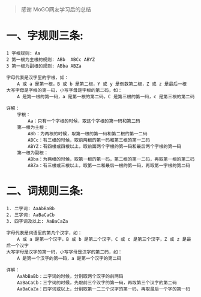 > 感谢 MoGO网友学习后的总结
# 一、字规则三条:
    1 字根规则: Aa
    2 第一根为主根的规则: ABb  ABCc ABYZ
    3 第一根为副根的规则: ABba ABZa

    字母代表是汉字里的字根，如：
        A 或 a 是第一根，B 或 b 是第二根，Y 或 y 是倒数第二根，Z 或 z 是最后一根
    大写字母是字根的第一码，小写字母是字根的第二码，如：
        A 是第一根的第一码，a 是第一根的第二码，C 是第三根的第一码，c 是第三根的第二码

    详解：
        字根：
            Aa：只有一个字根的时候，取这个字根的第一码和第二码
        第一根为主根：
            ABb：为两根的时候，取第一根的第一码和第二根的第一二码
            ABCc：有三根的时候，取前两根的第一码和第三根的第一二码
            ABYZ：有四根或四根以上，取前面两个字根的第一码和最后两个字根的第一码
        第一根为副根：
            ABba：为两根的时候，取第一根的第一码，第二根的第一二码，再取第一根的第二码
            ABZa：有三根或三根以上，取第一二和最后一根的第一码，再取第一字根的第二码


# 二、词规则三条:
    1. 二字词: AaAbBaBb
    2. 三字词: AaBaCaCb
    3. 四字词及以上: AaBaCaZa

    字母代表是词语里的第几个汉字，如：
        A 或 a 是第一个汉字，B 或 b 是第二个汉字，C 或 c 是第三个汉字，Z 或 z 是最后一个汉字
    大写字母是汉字的第一码，小写字母是汉字的第二码，如：
        A 是第一个汉字的第一码，a 是第一个汉字的第二码

    详解：
        AaAbBaBb：二字词的时候，分别取两个汉字的前两码
        AaBaCaCb：三字词的时候，先取前三个汉字的第一码，再取第三个汉字的第二码
        AaBaCaZa：四字词或以上，分别取第一二三个汉字的第一码，再取最后一个字的第一码